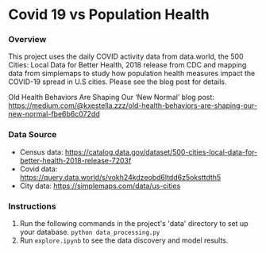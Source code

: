 # Covid 19 vs Population Health

### Overview
This project uses the daily COVID activity data from data.world, the 500 Cities: Local Data for Better Health, 2018 release from CDC and mapping data from simplemaps to study how population health measures impact the COVID-19 spread in U.S cities. Please see the blog post for details.

Old Health Behaviors Are Shaping Our ‘New Normal’
blog post: https://medium.com/@kxestella.zzz/old-health-behaviors-are-shaping-our-new-normal-fbe6b6c072dd


### Data Source
- Census data: https://catalog.data.gov/dataset/500-cities-local-data-for-better-health-2018-release-7203f
- Covid data: https://query.data.world/s/vokh24kdzeobd6ltdd6z5oksttdth5
- City data: https://simplemaps.com/data/us-cities

### Instructions
1. Run the following commands in the project's 'data' directory to set up your database.
`python data_processing.py`
2. Run `explore.ipynb` to see the data discovery and model results.

